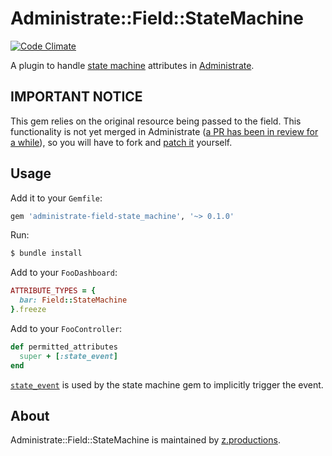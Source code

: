 # Administrate::Field::StateMachine

[![Code Climate](https://codeclimate.com/github/z-productions/administrate-field-state_machine/badges/gpa.svg)](https://codeclimate.com/github/z-productions/administrate-field-state_machine)

A plugin to handle [state machine] attributes in [Administrate].

## IMPORTANT NOTICE
This gem relies on the original resource being passed to the field.
This functionality is not yet merged in Administrate
([a PR has been in review for a while](thoughtbot/administrate#381)),
so you will have to fork and [patch it](https://git.io/vXhCo) yourself.

## Usage

Add it to your `Gemfile`:

```ruby
gem 'administrate-field-state_machine', '~> 0.1.0'
```

Run:

```bash
$ bundle install
```

Add to your `FooDashboard`:

```ruby
ATTRIBUTE_TYPES = {
  bar: Field::StateMachine
}.freeze
```

Add to your `FooController`:

```ruby
def permitted_attributes
  super + [:state_event]
end
```

[`state_event`](https://github.com/state-machines/state_machines#explicit-vs-implicit-event-transitions) is used by the state machine gem to implicitly trigger the event.

## About

Administrate::Field::StateMachine is maintained by [z.productions].

[state machine]: https://github.com/state-machines/state_machines
[Administrate]: https://github.com/thoughtbot/administrate
[z.productions]: https://www.z.productions/
